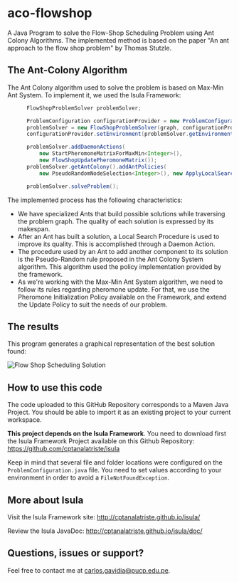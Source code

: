 # aco-flowshop
A Java Program to solve the Flow-Shop Scheduling Problem using Ant Colony Algorithms. The implemented method is based on the paper "An ant approach to the flow shop problem" by Thomas Stutzle.

The Ant-Colony Algorithm
------------------------
The Ant Colony algorithm used to solve the problem is based on Max-Min Ant System. To implement it, we used the Isula Framework:

```java
      FlowShopProblemSolver problemSolver;

      ProblemConfiguration configurationProvider = new ProblemConfiguration();
      problemSolver = new FlowShopProblemSolver(graph, configurationProvider);
      configurationProvider.setEnvironment(problemSolver.getEnvironment());

      problemSolver.addDaemonActions(
          new StartPheromoneMatrixForMaxMin<Integer>(),
          new FlowShopUpdatePheromoneMatrix());
      problemSolver.getAntColony().addAntPolicies(
          new PseudoRandomNodeSelection<Integer>(), new ApplyLocalSearch());

      problemSolver.solveProblem();
```

The implemented process has the following characteristics:
* We have specialized Ants that build possible solutions while traversing the problem graph. The quality of each solution is expressed by its makespan.
* After an Ant has built a solution, a Local Search Procedure is used to improve its quality. This is accomplished through a Daemon Action.
* The procedure used by an Ant to add another component to its solution is the Pseudo-Random rule proposed in the Ant Colony System algorithm. This algorithm used the policy implementation provided by the framework.
* As we're working with the Max-Min Ant System algorithm, we need to follow its rules regarding pheromone update. For that, we use the Pheromone Initialization Policy available on the Framework, and extend the Update Policy to suit the needs of our problem.

The results
-----------
This program generates a graphical representation of the best solution found:

![Flow Shop Scheduling Solution](http://cptanalatriste.github.io/isula/img/flowshop-solution.PNG)

How to use this code
--------------------
The code uploaded to this GitHub Repository corresponds to a Maven Java Project. You should be able to import it as an existing project to your current workspace.

**This project depends on the Isula Framework**.  You need to download first the Isula Framework Project available on this Github Repository: https://github.com/cptanalatriste/isula

Keep in mind that several file and folder locations were configured on the `ProblemConfiguration.java` file. You need to set values according to your environment in order to avoid a `FileNotFoundException`. 

More about Isula
----------------
Visit the Isula Framework site: http://cptanalatriste.github.io/isula/

Review the Isula JavaDoc: http://cptanalatriste.github.io/isula/doc/

Questions, issues or support?
----------------------------
Feel free to contact me at carlos.gavidia@pucp.edu.pe.
